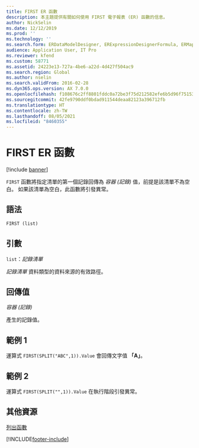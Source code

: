 ```yaml
---
title: FIRST ER 函數
description: 本主題提供有關如何使用 FIRST 電子報表 (ER) 函數的信息。
author: NickSelin
ms.date: 12/12/2019
ms.prod: ''
ms.technology: ''
ms.search.form: ERDataModelDesigner, ERExpressionDesignerFormula, ERMappedFormatDesigner, ERModelMappingDesigner
audience: Application User, IT Pro
ms.reviewer: kfend
ms.custom: 58771
ms.assetid: 24223e13-727a-4be6-a22d-4d427f504ac9
ms.search.region: Global
ms.author: nselin
ms.search.validFrom: 2016-02-28
ms.dyn365.ops.version: AX 7.0.0
ms.openlocfilehash: f108676c2ff8801fddc0a72be3f75d212582efe6b5d96f7515354739eb446532
ms.sourcegitcommit: 42fe9790ddf0bdad911544deaa82123a396712fb
ms.translationtype: HT
ms.contentlocale: zh-TW
ms.lasthandoff: 08/05/2021
ms.locfileid: "8460355"
---
```

# <a name="first-er-function"></a>FIRST ER 函數

[!include [banner](../includes/banner.md)]

`FIRST` 函數將指定清單的第一個記錄回傳為 *容器 (記錄)* 值，前提是該清單不為空白。 如果該清單為空白，此函數將引發異常。

## <a name="syntax"></a>語法

```vb
FIRST (list)
```

## <a name="arguments"></a>引數

`list`：*記錄清單*

*記錄清單* 資料類型的資料來源的有效路徑。

## <a name="return-values"></a>回傳值

*容器 (記錄)*

產生的記錄值。

## <a name="example-1"></a>範例 1

運算式 `FIRST(SPLIT("ABC",1)).Value` 會回傳文字值 **「A」**。

## <a name="example-2"></a>範例 2

運算式 `FIRST(SPLIT("",1)).Value` 在執行階段引發異常。

## <a name="additional-resources"></a>其他資源

[列出函數](er-functions-category-list.md)


[!INCLUDE[footer-include](../../../includes/footer-banner.md)]